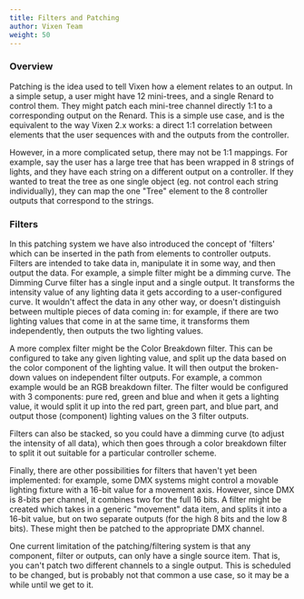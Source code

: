 ```yaml
---
title: Filters and Patching
author: Vixen Team
weight: 50
---
```


### Overview

Patching is the idea used to tell Vixen how a element relates to an output. In a simple setup, a user might have 12 mini-trees, and a single Renard to control them. They might patch each mini-tree channel directly 1:1 to a corresponding output on the Renard. This is a simple use case, and is the equivalent to the way Vixen 2.x works: a direct 1:1 correlation between elements that the user sequences with and the outputs from the controller.

However, in a more complicated setup, there may not be 1:1 mappings. For example, say the user has a large tree that has been wrapped in 8 strings of lights, and they have each string on a different output on a controller. If they wanted to treat the tree as one single object (eg. not control each string individually), they can map the one "Tree" element to the 8 controller outputs that correspond to the strings.

### Filters

In this patching system we have also introduced the concept of 'filters' which can be inserted in the path from elements to controller outputs. Filters are intended to take data in, manipulate it in some way, and then output the data. For example, a simple filter might be a dimming curve. The Dimming Curve filter has a single input and a single output. It transforms the intensity value of any lighting data it gets according to a user-configured curve. It wouldn't affect the data in any other way, or doesn't distinguish between multiple pieces of data coming in: for example, if there are two lighting values that come in at the same time, it transforms them independently, then outputs the two lighting values.

A more complex filter might be the Color Breakdown filter. This can be configured to take any given lighting value, and split up the data based on the color component of the lighting value. It will then output the broken-down values on independent filter outputs. For example, a common example would be an RGB breakdown filter. The filter would be configured with 3 components: pure red, green and blue and when it gets a lighting value, it would split it up into the red part, green part, and blue part, and output those (component) lighting values on the 3 filter outputs.

Filters can also be stacked, so you could have a dimming curve (to adjust the intensity of all data), which then goes through a color breakdown filter to split it out suitable for a particular controller scheme.

Finally, there are other possibilities for filters that haven't yet been implemented: for example, some DMX systems might control a movable lighting fixture with a 16-bit value for a movement axis. However, since DMX is 8-bits per channel, it combines two for the full 16 bits. A filter might be created which takes in a generic "movement" data item, and splits it into a 16-bit value, but on two separate outputs (for the high 8 bits and the low 8 bits). These might then be patched to the appropriate DMX channel.

One current limitation of the patching/filtering system is that any component, filter or outputs, can only have a single source item. That is, you can't patch two different channels to a single output. This is scheduled to be changed, but is probably not that common a use case, so it may be a while until we get to it.
